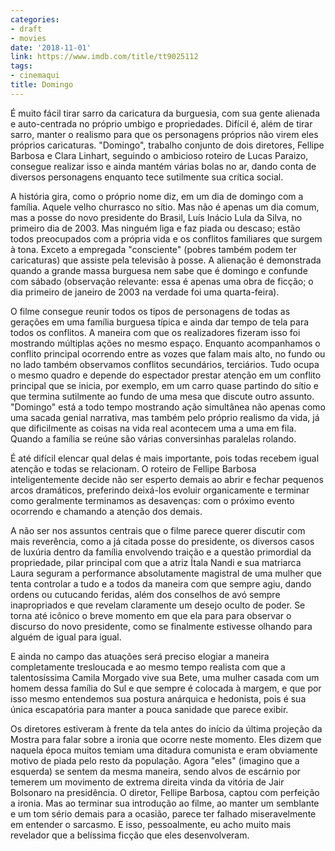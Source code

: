 ```yaml
---
categories:
- draft
- movies
date: '2018-11-01'
link: https://www.imdb.com/title/tt9025112
tags:
- cinemaqui
title: Domingo
---
```


É muito fácil tirar sarro da caricatura da burguesia, com sua gente alienada e auto-centrada no próprio umbigo e propriedades. Difícil é, além de tirar sarro, manter o realismo para que os personagens próprios não virem eles próprios caricaturas. "Domingo", trabalho conjunto de dois diretores, Fellipe Barbosa e Clara Linhart, seguindo o ambicioso roteiro de Lucas Paraizo, consegue realizar isso e ainda mantém várias bolas no ar, dando conta de diversos personagens enquanto tece sutilmente sua crítica social.

A história gira, como o próprio nome diz, em um dia de domingo com a família. Aquele velho churrasco no sítio. Mas não é apenas um dia comum, mas a posse do novo presidente do Brasil, Luís Inácio Lula da Silva, no primeiro dia de 2003. Mas ninguém liga e faz piada ou descaso; estão todos preocupados com a própria vida e os conflitos familiares que surgem à tona. Exceto a empregada "consciente" (pobres também podem ter caricaturas) que assiste pela televisão à posse. A alienação é demonstrada quando a grande massa burguesa nem sabe que é domingo e confunde com sábado (observação relevante: essa é apenas uma obra de ficção; o dia primeiro de janeiro de 2003 na verdade foi uma quarta-feira).

O filme consegue reunir todos os tipos de personagens de todas as gerações em uma família burguesa típica e ainda dar tempo de tela para todos os conflitos. A maneira com que os realizadores fizeram isso foi mostrando múltiplas ações no mesmo espaço. Enquanto acompanhamos o conflito principal ocorrendo entre as vozes que falam mais alto, no fundo ou no lado também observamos conflitos secundários, terciários. Tudo ocupa o mesmo quadro e depende do espectador prestar atenção em um conflito principal que se inicia, por exemplo, em um carro quase partindo do sítio e que termina sutilmente ao fundo de uma mesa que discute outro assunto. "Domingo" está a todo tempo mostrando ação simultânea não apenas como uma sacada genial narrativa, mas também pelo próprio realismo da vida, já que dificilmente as coisas na vida real acontecem uma a uma em fila. Quando a família se reúne são várias conversinhas paralelas rolando.

É até difícil elencar qual delas é mais importante, pois todas recebem igual atenção e todas se relacionam. O roteiro de Fellipe Barbosa inteligentemente decide não ser esperto demais ao abrir e fechar pequenos arcos dramáticos, preferindo deixá-los evoluir organicamente e terminar como geralmente terminamos as desavenças: com o próximo evento ocorrendo e chamando a atenção dos demais.

A não ser nos assuntos centrais que o filme parece querer discutir com mais reverência, como a já citada posse do presidente, os diversos casos de luxúria dentro da família envolvendo traição e a questão primordial da propriedade, pilar principal com que a atriz Ítala Nandi e sua matriarca Laura seguram a performance absolutamente magistral de uma mulher que tenta controlar a tudo e a todos da maneira com que sempre agiu, dando ordens ou cutucando feridas, além dos conselhos de avó sempre inapropriados e que revelam claramente um desejo oculto de poder. Se torna até icônico o breve momento em que ela para para observar o discurso do novo presidente, como se finalmente estivesse olhando para alguém de igual para igual.

E ainda no campo das atuações será preciso elogiar a maneira completamente tresloucada e ao mesmo tempo realista com que a talentosíssima Camila Morgado vive sua Bete, uma mulher casada com um homem dessa família do Sul e que sempre é colocada à margem, e que por isso mesmo entendemos sua postura anárquica e hedonista, pois é sua única escapatória para manter a pouca sanidade que parece exibir.

Os diretores estiveram à frente da tela antes do início da última projeção da Mostra para falar sobre a ironia que ocorre neste momento. Eles dizem que naquela época muitos temiam uma ditadura comunista e eram obviamente motivo de piada pelo resto da população. Agora "eles" (imagino que a esquerda) se sentem da mesma maneira, sendo alvos de escárnio por temerem um movimento de extrema direita vinda da vitória de Jair Bolsonaro na presidência. O diretor, Fellipe Barbosa, captou com perfeição a ironia. Mas ao terminar sua introdução ao filme, ao manter um semblante e um tom sério demais para a ocasião, parece ter falhado miseravelmente em entender o sarcasmo. E isso, pessoalmente, eu acho muito mais revelador que a belíssima ficção que eles desenvolveram.